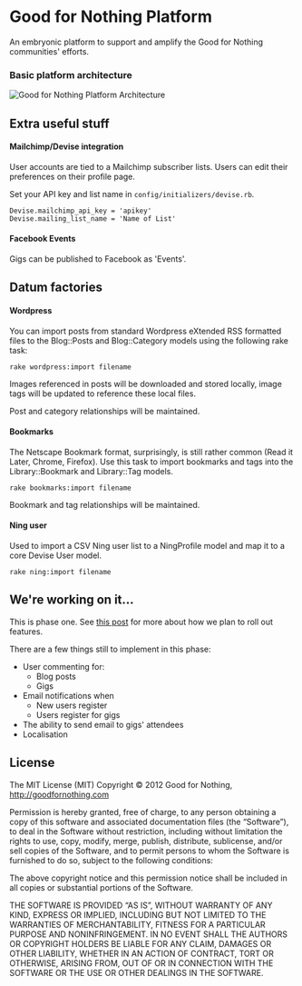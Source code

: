 Good for Nothing Platform
================

An embryonic platform to support and amplify the Good for Nothing communities' efforts.

### Basic platform architecture

![Good for Nothing Platform Architecture](http://wwwd.goodfornothing.com/uml.png)

## Extra useful stuff

#### Mailchimp/Devise integration

User accounts are tied to a Mailchimp subscriber lists. Users can edit their preferences on their profile page. 

Set your API key and list name in `config/initializers/devise.rb`.

    Devise.mailchimp_api_key = 'apikey'
    Devise.mailing_list_name = 'Name of List'

#### Facebook Events

Gigs can be published to Facebook as 'Events'.

## Datum factories

#### Wordpress

You can import posts from standard Wordpress eXtended RSS formatted files to the Blog::Posts and Blog::Category models using the following rake task:

    rake wordpress:import filename

Images referenced in posts will be downloaded and stored locally, image tags will be updated to reference these local files.

Post and category relationships will be maintained.  

#### Bookmarks 

The Netscape Bookmark format, surprisingly, is still rather common (Read it Later, Chrome, Firefox). Use this task to import bookmarks and tags into the Library::Bookmark and Library::Tag models.

    rake bookmarks:import filename

Bookmark and tag relationships will be maintained.

#### Ning user

Used to import a CSV Ning user list to a NingProfile model and map it to a core Devise User model.

    rake ning:import filename

## We're working on it...

This is phase one. See [this post](http://www.goodfornothing.com) for more about how we plan to roll out features.

There are a few things still to implement in this phase:

 - User commenting for:
   - Blog posts
   - Gigs
 - Email notifications when
   - New users register
   - Users register for gigs
 - The ability to send email to gigs' attendees
 - Localisation

## License

The MIT License (MIT)
Copyright © 2012 Good for Nothing, http://goodfornothing.com

Permission is hereby granted, free of charge, to any person obtaining a copy of this software and associated documentation files (the “Software”), to deal in the Software without restriction, including without limitation the rights to use, copy, modify, merge, publish, distribute, sublicense, and/or sell copies of the Software, and to permit persons to whom the Software is furnished to do so, subject to the following conditions:

The above copyright notice and this permission notice shall be included in all copies or substantial portions of the Software.

THE SOFTWARE IS PROVIDED “AS IS”, WITHOUT WARRANTY OF ANY KIND, EXPRESS OR IMPLIED, INCLUDING BUT NOT LIMITED TO THE WARRANTIES OF MERCHANTABILITY, FITNESS FOR A PARTICULAR PURPOSE AND NONINFRINGEMENT. IN NO EVENT SHALL THE AUTHORS OR COPYRIGHT HOLDERS BE LIABLE FOR ANY CLAIM, DAMAGES OR OTHER LIABILITY, WHETHER IN AN ACTION OF CONTRACT, TORT OR OTHERWISE, ARISING FROM, OUT OF OR IN CONNECTION WITH THE SOFTWARE OR THE USE OR OTHER DEALINGS IN THE SOFTWARE.